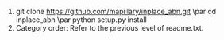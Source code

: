 1. git clone https://github.com/mapillary/inplace_abn.git
   \par cd inplace_abn
   \par python setup.py install
2. Category order:  Refer to the previous level of readme.txt.